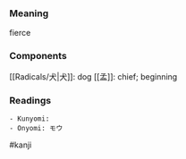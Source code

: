 ### Meaning

fierce

### Components

[[Radicals/犬|犬]]: dog [[孟]]: chief; beginning

### Readings

```
- Kunyomi: 
- Onyomi: モウ
```

#kanji